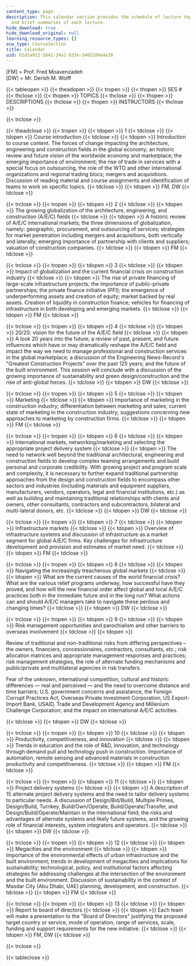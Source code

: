 ```yaml
---
content_type: page
description: This calendar section provides the schedule of lecture topics and instructors,
  and brief summaries of each lecture.
hide_download: true
hide_download_original: null
learning_resource_types: []
ocw_type: CourseSection
title: Calendar
uid: 61d2a912-5841-24a1-931e-54022d4e4a38
---
```


\[FM\] = Prof. Fred Moavenzadeh  
\[DW\] = Mr. Derish M. Wolff

{{< tableopen >}}
{{< theadopen >}}
{{< tropen >}}
{{< thopen >}}
SES #
{{< thclose >}}
{{< thopen >}}
TOPICS
{{< thclose >}}
{{< thopen >}}
DESCRIPTIONS
{{< thclose >}}
{{< thopen >}}
INSTRUCTORS
{{< thclose >}}

{{< trclose >}}

{{< theadclose >}}
{{< tropen >}}
{{< tdopen >}}
1
{{< tdclose >}}
{{< tdopen >}}
Course introduction
{{< tdclose >}}
{{< tdopen >}}
Introduction to course content. The forces of change impacting the architecture, engineering and construction fields in the global economy; an historic review and future vision of the worldwide economy and marketplace; the emerging importance of environment; the rise of trade in services with a special focus on outsourcing, the role of the WTO and other international organizations and regional trading blocs; mergers and acquisitions. Discussion of reading material and course assignments and identification of teams to work on specific topics.
{{< tdclose >}}
{{< tdopen >}}
FM, DW
{{< tdclose >}}

{{< trclose >}}
{{< tropen >}}
{{< tdopen >}}
2
{{< tdclose >}}
{{< tdopen >}}
The growing globalization of the architecture, engineering, and construction (A/E/C) fields
{{< tdclose >}}
{{< tdopen >}}
A historic review of A/E/C international markets; the three dimensions of globalization, namely: geographic, procurement, and outsourcing of services; strategies for market penetration including mergers and acquisitions, both vertically and laterally; emerging importance of partnership with clients and suppliers; valuation of construction companies.
{{< tdclose >}}
{{< tdopen >}}
FM
{{< tdclose >}}

{{< trclose >}}
{{< tropen >}}
{{< tdopen >}}
3
{{< tdclose >}}
{{< tdopen >}}
Impact of globalization and the current financial crisis on construction industry
{{< tdclose >}}
{{< tdopen >}}
The rise of private financing of large-scale infrastructure projects; the importance of public-private partnerships; the private finance initiative (PFI); the emergence of underperforming assets and creation of equity; market backed by real assets. Creation of liquidity in construction finance; vehicles for financing of infrastructure in both developing and emerging markets.
{{< tdclose >}}
{{< tdopen >}}
FM
{{< tdclose >}}

{{< trclose >}}
{{< tropen >}}
{{< tdopen >}}
4
{{< tdclose >}}
{{< tdopen >}}
20/20: vision for the future of the A/E/C field
{{< tdclose >}}
{{< tdopen >}}
A look 20 years into the future; a review of past, present, and future influences which have or may dramatically reshape the A/E/C field and impact the way we need to manage professional and construction services in the global marketplace; a discussion of the Engineering News-Record's "Greatest Construction Projects" over the past 125 years; and the future of the built environment. This session will conclude with a discussion of the growing importance of sustainability and green design/construction and the rise of anti-global forces.
{{< tdclose >}}
{{< tdopen >}}
DW
{{< tdclose >}}

{{< trclose >}}
{{< tropen >}}
{{< tdopen >}}
5
{{< tdclose >}}
{{< tdopen >}}
Marketing
{{< tdclose >}}
{{< tdopen >}}
Importance of marketing in the construction industry; differentiation between marketing and sales; current state of marketing in the construction industry; suggestions concerning new approaches to marketing by construction firms.
{{< tdclose >}}
{{< tdopen >}}
FM
{{< tdclose >}}

{{< trclose >}}
{{< tropen >}}
{{< tdopen >}}
6
{{< tdclose >}}
{{< tdopen >}}
International markets, networking/marketing and selecting the appropriate project delivery system
{{< tdclose >}}
{{< tdopen >}}
The need to network well beyond the traditional architectural, engineering and construction fields to develop complex teaming arrangements and build personal and corporate credibility. With growing project and program scale and complexity, it is necessary to further expand traditional partnership approaches from the design and construction fields to encompass other sectors and industries (including materials and equipment suppliers, manufacturers, vendors, operators, legal and financial institutions, etc.) as well as building and maintaining traditional relationships with clients and owners, other consultants, contractors and subcontractors, bilateral and multi-lateral donors, etc.
{{< tdclose >}}
{{< tdopen >}}
DW
{{< tdclose >}}

{{< trclose >}}
{{< tropen >}}
{{< tdopen >}}
7
{{< tdclose >}}
{{< tdopen >}}
Infrastructure markets
{{< tdclose >}}
{{< tdopen >}}
Overview of infrastructure systems and discussion of infrastructure as a market segment for global A/E/C firms. Key challenges for infrastructure development and provision and estimates of market need.
{{< tdclose >}}
{{< tdopen >}}
FM
{{< tdclose >}}

{{< trclose >}}
{{< tropen >}}
{{< tdopen >}}
8
{{< tdclose >}}
{{< tdopen >}}
Navigating the increasingly treacherous global markets
{{< tdclose >}}
{{< tdopen >}}
What are the current causes of the world financial crisis? What are the various relief programs underway, how successful have they proved, and how will the new financial order affect global and local A/E/C practices both in the immediate future and in the long run? What actions can and should A/E/C managers take to navigate these perilous and changing times?
{{< tdclose >}}
{{< tdopen >}}
DW
{{< tdclose >}}

{{< trclose >}}
{{< tropen >}}
{{< tdopen >}}
9
{{< tdclose >}}
{{< tdopen >}}
Risk management opportunities and parochialism and other barriers to overseas involvement
{{< tdclose >}}
{{< tdopen >}}


Review of traditional and non-traditional risks from differing perspectives – the owners, financiers, concessionaires, contractors, consultants, etc.; risk allocation matrices and appropriate management responses and practices; risk management strategies, the role of alternate funding mechanisms and public/private and multilateral agencies in risk transfers.

Fear of the unknown, international competition, cultural and historic differences — real and perceived — and the need to overcome distance and time barriers; U.S. government concerns and assistance, the Foreign Corrupt Practices Act, Overseas Private Investment Corporation, US Export-Import Bank, USAID, Trade and Development Agency and Millenium Challenge Corporation; and the impact on international A/E/C activities.


{{< tdclose >}}
{{< tdopen >}}
DW
{{< tdclose >}}

{{< trclose >}}
{{< tropen >}}
{{< tdopen >}}
10
{{< tdclose >}}
{{< tdopen >}}
Productivity, competitiveness, and innovation
{{< tdclose >}}
{{< tdopen >}}
Trends in education and the role of R&D, innovation, and technology through demand pull and technology push in construction. Importance of automation, remote sensing and advanced materials in construction productivity and competitiveness.
{{< tdclose >}}
{{< tdopen >}}
FM
{{< tdclose >}}

{{< trclose >}}
{{< tropen >}}
{{< tdopen >}}
11
{{< tdclose >}}
{{< tdopen >}}
Project delivery systems
{{< tdclose >}}
{{< tdopen >}}
A description of 15 alternate project delivery systems and the need to tailor delivery systems to particular needs. A discussion of Design/Bid/Build, Multiple Primes, Design/Build, Turnkey, Build/Own/Operate, Build/Operate/Transfer, and Design/Build/Operate/Maintain in the international field; the risks and advantages of alternate systems and likely future systems, and the growing role of financial interests, system integrators and operators.
{{< tdclose >}}
{{< tdopen >}}
DW
{{< tdclose >}}

{{< trclose >}}
{{< tropen >}}
{{< tdopen >}}
12
{{< tdclose >}}
{{< tdopen >}}
Megacities and the environment
{{< tdclose >}}
{{< tdopen >}}
Importance of the environmental effects of urban infrastructure and the built environment; trends in development of megacities and implications for sustainability; technological, policy, and institutional factors affecting strategies for addressing challenges at the intersection of the environment and the built environment. Discussion of sustainability in the context of Masdar City (Abu Dhabi, UAE) planning, development, and construction.
{{< tdclose >}}
{{< tdopen >}}
FM
{{< tdclose >}}

{{< trclose >}}
{{< tropen >}}
{{< tdopen >}}
13
{{< tdclose >}}
{{< tdopen >}}
Report to board of directors
{{< tdclose >}}
{{< tdopen >}}
Each team will make a presentation to the "Board of Directors" justifying the proposed target country or service, mode of operation, range of services, scale, funding and support requirements for the new initiative.
{{< tdclose >}}
{{< tdopen >}}
FM, DW
{{< tdclose >}}

{{< trclose >}}

{{< tableclose >}}